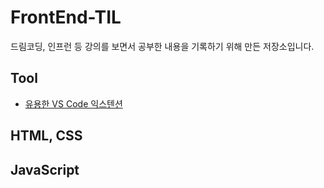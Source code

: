 # FrontEnd-TIL

드림코딩, 인프런 등 강의를 보면서 공부한 내용을 기록하기 위해 만든 저장소입니다.

## Tool

- [유용한 VS Code 익스텐션](./tool/extension.md)

## HTML, CSS

## JavaScript
